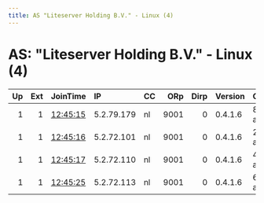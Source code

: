 ```yaml
---
title: AS "Liteserver Holding B.V." - Linux (4)
---
```


# AS: "Liteserver Holding B.V." - Linux (4)

|   Up |   Ext | JoinTime                                                                                            | IP         | CC   |   ORp |   Dirp | Version   | Contact                   |         Nickname |   eFamMembers |
|-----:|------:|:----------------------------------------------------------------------------------------------------|:-----------|:-----|------:|-------:|:----------|:--------------------------|-----------------:|--------------:|
|    1 |     1 | [12:45:15](https://metrics.torproject.org/rs.html#details/320C801BD102F09A1933C1B0A23A553914999070) | 5.2.79.179 | nl   |  9001 |      0 | 0.4.1.6   | 8497970755486797 at gmail | 1611849807437341 |             1 |
|    1 |     1 | [12:45:16](https://metrics.torproject.org/rs.html#details/C67C33C76CDC33DD72FAA77535B48D7E96C006D2) | 5.2.72.101 | nl   |  9001 |      0 | 0.4.1.6   | 2041982638949648 at gmail | 1505192200300605 |             1 |
|    1 |     1 | [12:45:17](https://metrics.torproject.org/rs.html#details/5847D5A01C47166143F738C7703344517B39EB10) | 5.2.72.110 | nl   |  9001 |      0 | 0.4.1.6   | 4823730485364134 at gmail | 5705860553591637 |             1 |
|    1 |     1 | [12:45:25](https://metrics.torproject.org/rs.html#details/350AB72B8744CC40ED8699E6D3298CB14215F568) | 5.2.72.113 | nl   |  9001 |      0 | 0.4.1.6   | 6638160853303303 at gmail | 4663334194545314 |             1 |
